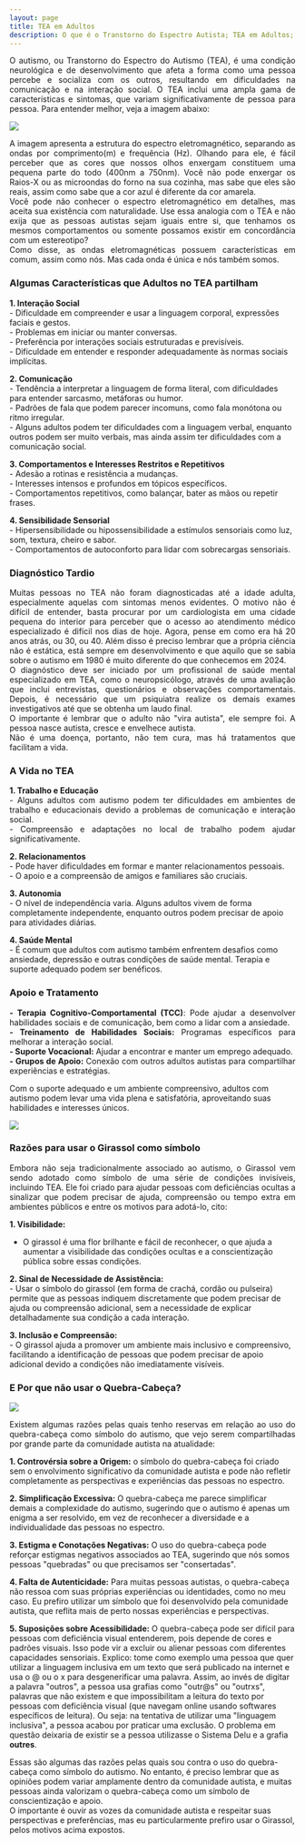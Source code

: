 ```yaml
---
layout: page
title: TEA em Adultos
description: O que é o Transtorno do Espectro Autista; TEA em Adultos; diagnóstico tardio; niveis de suporte
---
```

<p style="text-align: justify;">
O autismo, ou Transtorno do Espectro do Autismo (TEA), é uma condição neurológica e de desenvolvimento que afeta a forma como uma pessoa percebe e socializa com os outros, resultando em dificuldades na comunicação e na interação social. O TEA inclui uma ampla gama de características e sintomas, que variam significativamente de pessoa para pessoa. Para entender melhor, veja a imagem abaixo: </p>
<p>
<img src="https://itxesco.github.io/assets/figuras/autismo/espectro_eletromagnetico.png">
<p>
<p style="text-align: justify;">
A imagem apresenta a estrutura do espectro eletromagnético, separando as ondas por comprimento(m) e frequência (Hz). Olhando para ele, é fácil perceber que as cores que nossos olhos enxergam constituem uma pequena parte do todo (400nm a 750nm). Você não pode enxergar os Raios-X ou as microondas do forno na sua cozinha, mas sabe que eles são reais, assim como sabe que a cor azul é diferente da cor amarela.<br />
Você pode não conhecer o espectro eletromagnético em detalhes, mas aceita sua existência com naturalidade. Use essa analogia com o TEA e  não  exija que as pessoas autistas sejam iguais entre si, que tenhamos os mesmos comportamentos ou somente possamos existir em concordância com um estereotipo?<br />
Como disse, as ondas eletromagnéticas possuem características em comum, assim como nós. Mas cada onda é única e nós também somos.
</p>
<p>
<p>
  <h3>Algumas Características que Adultos no TEA partilham</h3>
<p>
<b>1. Interação Social</b><br />
   - Dificuldade em compreender e usar a linguagem corporal, expressões faciais e gestos.<br />
   - Problemas em iniciar ou manter conversas.<br />
   - Preferência por interações sociais estruturadas e previsíveis.<br />
   - Dificuldade em entender e responder adequadamente às normas sociais implícitas.<br />
<p>
<b>2. Comunicação</b><br />
   - Tendência a interpretar a linguagem de forma literal, com dificuldades para entender sarcasmo, metáforas ou humor.<br />
   - Padrões de fala que podem parecer incomuns, como fala monótona ou ritmo irregular.<br />
   - Alguns adultos podem ter dificuldades com a linguagem verbal, enquanto outros podem ser muito verbais, mas ainda assim ter dificuldades com a comunicação social.<br />
<p>
<b>3. Comportamentos e Interesses Restritos e Repetitivos</b><br />
   - Adesão a rotinas e resistência a mudanças.<br />
   - Interesses intensos e profundos em tópicos específicos.<br />
   - Comportamentos repetitivos, como balançar, bater as mãos ou repetir frases.<br />
<p>
<b>4. Sensibilidade Sensorial</b><br />
   - Hipersensibilidade ou hipossensibilidade a estímulos sensoriais como luz, som, textura, cheiro e sabor.<br />
   - Comportamentos de autoconforto para lidar com sobrecargas sensoriais.<br />
<p>
<p>
<p>
<h3> Diagnóstico Tardio </h3>
<p>
<p style="text-align: justify;">
Muitas pessoas no TEA não foram diagnosticadas até a idade adulta, especialmente aquelas com sintomas menos evidentes. O motivo não é difícil de entender, basta procurar por um cardiologista em uma cidade pequena do interior para perceber que o acesso ao atendimento médico especializado é difícil nos dias de hoje. Agora, pense em como era há 20 anos atrás, ou 30, ou 40. Além disso é preciso lembrar que a própria ciência não é estática, está sempre em desenvolvimento e que aquilo que se sabia sobre o autismo em 1980 é muito diferente do que conhecemos em 2024.  <br />
O diagnóstico deve ser iniciado por um profissional de saúde mental especializado em TEA, como o neuropsicólogo, através de uma avaliação que inclui entrevistas, questionários e observações comportamentais. Depois, é necessário que um psiquiatra realize os demais exames investigativos até que se obtenha um laudo final.<br />
O importante é lembrar que o adulto não "vira autista", ele sempre foi. A pessoa nasce autista, cresce e envelhece autista.<br />
Não é uma doença, portanto, não tem cura, mas há tratamentos que facilitam a vida.
</p>
<p>
<p>
<p>
<h3> A Vida no TEA </h3>
<p>
<p style="text-align: justify;">
<b>1. Trabalho e Educação</b><br />
   - Alguns adultos com autismo podem ter dificuldades em ambientes de trabalho e educacionais devido a problemas de comunicação e interação social.<br />
   - Compreensão e adaptações no local de trabalho podem ajudar significativamente.<br />
<p>
<b>2. Relacionamentos</b><br />
   - Pode haver dificuldades em formar e manter relacionamentos pessoais.<br />
   - O apoio e a compreensão de amigos e familiares são cruciais.<br />
<p>
<b>3. Autonomia</b><br />
   - O nível de independência varia. Alguns adultos vivem de forma completamente independente, enquanto outros podem precisar de apoio para atividades diárias.<br />
<p>
<b>4. Saúde Mental</b><br />
   - É comum que adultos com autismo também enfrentem desafios como ansiedade, depressão e outras condições de saúde mental. Terapia e suporte adequado podem ser benéficos.<br />
   </p>
<p>
<p>
<h3> Apoio e Tratamento </h3>
<p>
<p style="text-align: justify;">
<b>- Terapia Cognitivo-Comportamental (TCC)</b>: Pode ajudar a desenvolver habilidades sociais e de comunicação, bem como a lidar com a ansiedade.<br />
<b>- Treinamento de Habilidades Sociais:</b> Programas específicos para melhorar a interação social.<br />
<b>- Suporte Vocacional:</b> Ajudar a encontrar e manter um emprego adequado.<br />
<b>- Grupos de Apoio:</b> Conexão com outros adultos autistas para compartilhar experiências e estratégias.<br />

Com o suporte adequado e um ambiente compreensivo, adultos com autismo podem levar uma vida plena e satisfatória, aproveitando suas habilidades e interesses únicos.
</p>
<p>
<img src="https://itxesco.github.io/assets/figuras/autismo/tea_adulto.jpg">
<p>
<p>
<h3> Razões para usar o Girassol como símbolo </h3>
<p>
<p style="text-align: justify;">
Embora não seja tradicionalmente associado ao autismo, o Girassol vem sendo adotado como símbolo de uma série de condições invisíveis, incluindo TEA. Ele foi criado para ajudar pessoas com deficiências ocultas a sinalizar que podem precisar de ajuda, compreensão ou tempo extra em ambientes públicos e entre os motivos para adotá-lo, cito:<br />


<b>1. Visibilidade:</b><br />
   - O girassol é uma flor brilhante e fácil de reconhecer, o que ajuda a aumentar a visibilidade das condições ocultas e a conscientização pública sobre essas condições.<br />
<p>
<b>2. Sinal de Necessidade de Assistência:</b><br />
   - Usar o símbolo do girassol (em forma de crachá, cordão ou pulseira) permite que as pessoas indiquem discretamente que podem precisar de ajuda ou compreensão adicional, sem a necessidade de explicar detalhadamente sua condição a cada interação.<br />
<p>
<b>3. Inclusão e Compreensão:</b><br />
   - O girassol ajuda a promover um ambiente mais inclusivo e compreensivo, facilitando a identificação de pessoas que podem precisar de apoio adicional devido a condições não imediatamente visíveis.<br />
   </p>
<p>
<p>
<h3> E Por que não usar o Quebra-Cabeça?</h3>
<p>
<img src="https://itxesco.github.io/assets/figuras/autismo/quebra.jpg">

<p>
<p style="text-align: justify;">
Existem algumas razões pelas quais tenho reservas em relação ao uso do quebra-cabeça como símbolo do autismo, que vejo serem compartilhadas por grande parte da comunidade autista na atualidade:<br />

<b>1. Controvérsia sobre a Origem:</b> o símbolo do quebra-cabeça foi criado sem o envolvimento significativo da comunidade autista e pode não refletir completamente as perspectivas e experiências das pessoas no espectro.<br />
<p>
<b>2. Simplificação Excessiva:</b> O quebra-cabeça me parece simplificar demais a complexidade do autismo, sugerindo que o autismo é apenas um enigma a ser resolvido, em vez de reconhecer a diversidade e a individualidade das pessoas no espectro.<br />
<p>
<b>3. Estigma e Conotações Negativas:</b> O uso do quebra-cabeça pode reforçar estigmas negativos associados ao TEA, sugerindo que nós somos pessoas "quebradas" ou que precisamos ser "consertadas".<br />
<p>
<b>4. Falta de Autenticidade:</b> Para muitas pessoas autistas, o quebra-cabeça não ressoa com suas próprias experiências ou identidades, como no meu caso. Eu prefiro utilizar um símbolo que foi desenvolvido pela comunidade autista, que reflita mais de perto nossas experiências e perspectivas.<br />
<p>
<b>5. Suposições sobre Acessibilidade:</b> O quebra-cabeça pode ser difícil para pessoas com deficiência visual entenderem, pois depende de cores e padrões visuais. Isso pode vir a excluir ou alienar pessoas com diferentes capacidades sensoriais. Explico: tome como exemplo uma pessoa que quer utilizar a linguagem inclusiva em um texto que será publicado na internet e usa o @ ou o x para desgenerificar uma palavra. Assim, ao invés de digitar a palavra "outros", a pessoa usa grafias como "outr@s" ou "outrxs", palavras que não existem e que impossibilitam a leitura do texto por pessoas com deficiência visual (que navegam online usando softwares específicos de leitura). Ou seja: na tentativa de utilizar uma "linguagem inclusiva", a pessoa acabou por praticar uma exclusão. O problema  em questão deixaria de existir se a pessoa utilizasse o Sistema Delu e a grafia <b>outres</b>.<br />
<p>
Essas são algumas das razões pelas quais sou contra o uso do quebra-cabeça como símbolo do autismo. No entanto, é preciso lembrar que as opiniões podem variar amplamente dentro da comunidade autista, e muitas pessoas ainda valorizam o quebra-cabeça como um símbolo de conscientização e apoio.<br />
O importante é ouvir as vozes da comunidade autista e respeitar suas perspectivas e preferências, mas eu particularmente prefiro usar o Girassol, pelos motivos acima expostos.<br />
</p>

